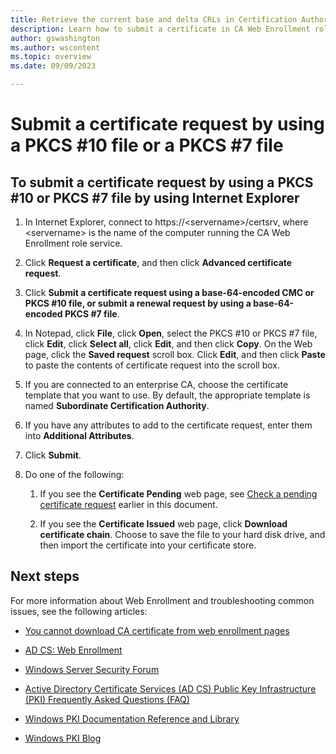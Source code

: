 ```yaml
---
title: Retrieve the current base and delta CRLs in Certification Authority Web Enrollment role service
description: Learn how to submit a certificate in CA Web Enrollment role service by using a PKCS \#10 file or a PKCS \#7 file
author: gswashington
ms.author: wscontent
ms.topic: overview
ms.date: 09/09/2023

---
```


# Submit a certificate request by using a PKCS \#10 file or a PKCS \#7 file

## To submit a certificate request by using a PKCS \#10 or PKCS \#7 file by using Internet Explorer

1. In Internet Explorer, connect to https://\<servername\>/certsrv, where \<servername\> is the name of the computer running the CA Web Enrollment role service.

1. Click **Request a certificate**, and then click **Advanced certificate request**.

1. Click **Submit a certificate request using a base-64-encoded CMC or PKCS \#10 file, or submit a renewal request by using a base-64-encoded PKCS \#7 file**.

1. In Notepad, click **File**, click **Open**, select the PKCS \#10 or PKCS \#7 file, click **Edit**, click **Select all**, click **Edit**, and then click **Copy**. On the Web page, click the **Saved request** scroll box. Click **Edit**, and then click **Paste** to paste the contents of certificate request into the scroll box.

1. If you are connected to an enterprise CA, choose the certificate template that you want to use. By default, the appropriate template is named **Subordinate Certification Authority**.

1. If you have any attributes to add to the certificate request, enter them into **Additional Attributes**.

1. Click **Submit**.

1. Do one of the following:

    1. If you see the **Certificate Pending** web page, see [Check a pending certificate request]() earlier in this document.

    1. If you see the **Certificate Issued** web page, click **Download certificate chain**. Choose to save the file to your hard disk drive, and then import the certificate into your certificate store.

## Next steps

For more information about Web Enrollment and troubleshooting common issues, see the following articles:

- [You cannot download CA certificate from web enrollment pages](https://social.technet.microsoft.com/wiki/contents/articles/you-cannot-download-ca-certificate-from-web-enrollment-pages.aspx)

- [AD CS: Web Enrollment](https://technet.microsoft.com/library/cc732517.aspx)

- [Windows Server Security Forum](https://aka.ms/adcsforum)

- [Active Directory Certificate Services (AD CS) Public Key Infrastructure (PKI) Frequently Asked Questions (FAQ)](https://aka.ms/adcsfaq)

- [Windows PKI Documentation Reference and Library](https://social.technet.microsoft.com/wiki/contents/articles/987.windows-pki-documentation-reference-and-library.aspx)

- [Windows PKI Blog](https://blogs.technet.com/b/pki/)